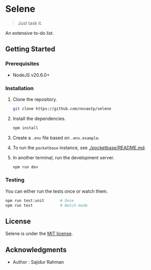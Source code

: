 # Selene

> Just task it.

An extensive to-do list.

## Getting Started

### Prerequisites

- NodeJS v20.6.0+

### Installation

1. Clone the repository.

    ```bash
    git clone https://github.com/novaotp/selene
    ```

1. Install the dependencies.

    ```bash
    npm install
    ```

1. Create a `.env` file based on `.env.example`.

1. To run the `pocketbase` instance, see [./pocketbase/README.md](./pocketbase/README.md).

1. In another terminal, run the development server.

    ```bash
    npm run dev
    ```

### Testing

You can either run the tests once or watch them.

```bash
npm run test:unit       # Once
npm run test            # Watch mode
```

## License

Selene is under the [MIT license](./LICENSE).

## Acknowledgments

- Author : Sajidur Rahman
